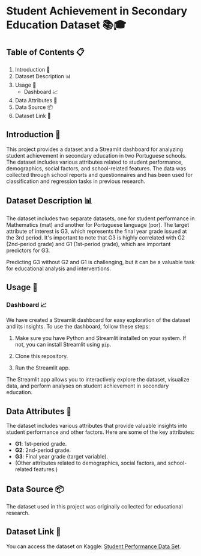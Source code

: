 # Student Achievement in Secondary Education Dataset 📚🎓

## Table of Contents 📋
1. Introduction 🌟
2. Dataset Description 📊
3. Usage 🚀
    - Dashboard 📈
4. Data Attributes 📖
5. Data Source 📦
6. Dataset Link 🔗

## Introduction 📝

This project provides a dataset and a Streamlit dashboard for analyzing student achievement in secondary education in two Portuguese schools. The dataset includes various attributes related to student performance, demographics, social factors, and school-related features. The data was collected through school reports and questionnaires and has been used for classification and regression tasks in previous research.

## Dataset Description 📊

The dataset includes two separate datasets, one for student performance in Mathematics (mat) and another for Portuguese language (por). The target attribute of interest is G3, which represents the final year grade issued at the 3rd period. It's important to note that G3 is highly correlated with G2 (2nd-period grade) and G1 (1st-period grade), which are important predictors for G3.

Predicting G3 without G2 and G1 is challenging, but it can be a valuable task for educational analysis and interventions.

## Usage 🚀

### Dashboard 📈

We have created a Streamlit dashboard for easy exploration of the dataset and its insights. To use the dashboard, follow these steps:

1. Make sure you have Python and Streamlit installed on your system. If not, you can install Streamlit using `pip`.

2. Clone this repository.

3. Run the Streamlit app.

The Streamlit app allows you to interactively explore the dataset, visualize data, and perform analyses on student achievement in secondary education.

## Data Attributes 📖

The dataset includes various attributes that provide valuable insights into student performance and other factors. Here are some of the key attributes:

- **G1**: 1st-period grade.
- **G2**: 2nd-period grade.
- **G3**: Final year grade (target variable).
- (Other attributes related to demographics, social factors, and school-related features.)

## Data Source 📦

The dataset used in this project was originally collected for educational research.

## Dataset Link 🔗

You can access the dataset on Kaggle: [Student Performance Data Set](https://www.kaggle.com/datasets/larsen0966/student-performance-data-set/data).

